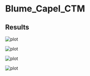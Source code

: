 # Blume_Capel_CTM

## Results

![plot](data/sv_sums.png)

![plot](data/m_conv.png)

![plot](data/phase.png)

![plot](data/free.png)
